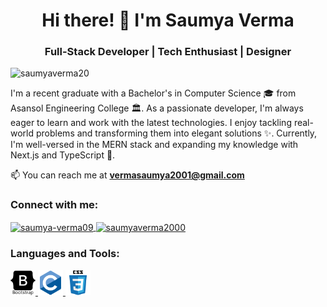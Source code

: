 <!-- Title -->
<h1 align="center">Hi there! 👋 I'm Saumya Verma</h1>

<!-- Subtitle -->
<h3 align="center">Full-Stack Developer | Tech Enthusiast | Designer</h3>

<!-- Profile Views -->
<p align="left"> <img src="https://komarev.com/ghpvc/?username=saumyaverma20&label=Profile%20views&color=0e75b6&style=flat" alt="saumyaverma20" /> </p>

<!-- Bio -->
<p>
I'm a recent graduate with a Bachelor's in Computer Science 🎓 from Asansol Engineering College 🏛. As a passionate developer, I'm always eager to learn and work with the latest technologies. I enjoy tackling real-world problems and transforming them into elegant solutions ✨. Currently, I'm well-versed in the MERN stack and expanding my knowledge with Next.js and TypeScript 🚀.

📫 You can reach me at **vermasaumya2001@gmail.com**

</p>

<!-- Connect with me -->
<h3 align="left">Connect with me:</h3>
<p align="left">
  <a href="https://linkedin.com/in/saumya-verma09" target="_blank">
    <img align="center" src="https://raw.githubusercontent.com/rahuldkjain/github-profile-readme-generator/master/src/images/icons/Social/linked-in-alt.svg" alt="saumya-verma09" height="30" width="40" />
  </a>
  <a href="https://www.hackerrank.com/saumyaverma2000" target="_blank">
    <img align="center" src="https://raw.githubusercontent.com/rahuldkjain/github-profile-readme-generator/master/src/images/icons/Social/hackerrank.svg" alt="saumyaverma2000" height="30" width="40" />
  </a>
</p>

<!-- Skills -->
<h3 align="left">Languages and Tools:</h3>
<p align="left">
  <a href="https://getbootstrap.com" target="_blank">
    <img src="https://raw.githubusercontent.com/devicons/devicon/master/icons/bootstrap/bootstrap-plain-wordmark.svg" alt="bootstrap" width="40" height="40"/>
  </a>
  <a href="https://www.cprogramming.com/" target="_blank">
    <img src="https://raw.githubusercontent.com/devicons/devicon/master/icons/c/c-original.svg" alt="c" width="40" height="40"/>
  </a>
  <a href="https://www.w3schools.com/css/" target="_blank">
    <img src="https://raw.githubusercontent.com/devicons/devicon/master/icons/css3/css3-original-wordmark.svg" alt="css3" width="40" height="40"/>
  </a>
  <!-- Add more icons here -->
</p>

<!-- GitHub Stats -->
<p align="center">
  <img src="https://github-readme-stats.vercel.app/api?username=SaumyaVerma20&show_icons=true" alt="" width=550/>
  <img src="https://github-readme-streak-stats.herokuapp.com/?user=SaumyaVerma20" alt="" width=550/>
</p>
